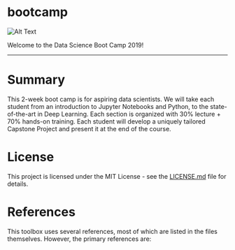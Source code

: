 # bootcamp

![Alt Text](https://github.com/dsbc2020/bootcamp/blob/master/media/data-science-bootcamp.jpg "Welcome to the Data Science Boot Camp 2019!")

Welcome to the Data Science Boot Camp 2019!


-----------------------------------------------------------------------------------

# Summary
This 2-week boot camp is for aspiring data scientists. We will take each student from an introduction to Jupyter Notebooks and Python, to the state-of-the-art in Deep Learning.  Each section is organized with 30% lecture + 70% hands-on training.  Each student will develop a uniquely tailored Capstone Project and present it at the end of the course.

# License
This project is licensed under the MIT License - see the [LICENSE.md](LICENSE.md) file for details.


# References
This toolbox uses several references, most of which are listed in the files themselves. However, the primary references are:

